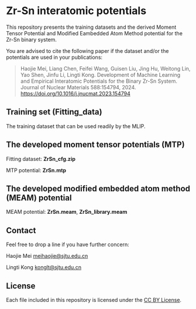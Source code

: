 # Zr-Sn interatomic potentials 
This repository presents the training datasets and the derived Moment Tensor Potential and Modified Eambedded Atom Method potential for the Zr-Sn binary system.

You are advised to cite the following paper if the dataset and/or the potentials are used in your publications:

> Haojie Mei, Liang Chen, Feifei Wang, Guisen Liu, Jing Hu, Weitong Lin, Yao Shen, Jinfu Li, Lingti Kong. Development of Machine Learning and Empirical Interatomic Potentials for the Binary Zr-Sn System. Journal of Nuclear Materials 588:154794, 2024. https://doi.org/10.1016/j.jnucmat.2023.154794

## Training set (Fitting\_data)
The training dataset that can be used readily by the MLIP.

## The developed moment tensor potentials (MTP)
Fitting dataset: **ZrSn_cfg.zip**

MTP potential: **ZrSn.mtp**  

## The developed modified embedded atom method (MEAM) potential
MEAM potential: **ZrSn.meam**, **ZrSn_library.meam**

## Contact
Feel free to drop a line if you have further concern:

Haojie Mei meihaojie@sjtu.edu.cn

Lingti Kong konglt@sjtu.edu.cn

## License
Each file included in this repository is licensed under the [CC BY License](https://github.com/meihaojie/Zr_Sn_system/blob/main/LICENSE).

